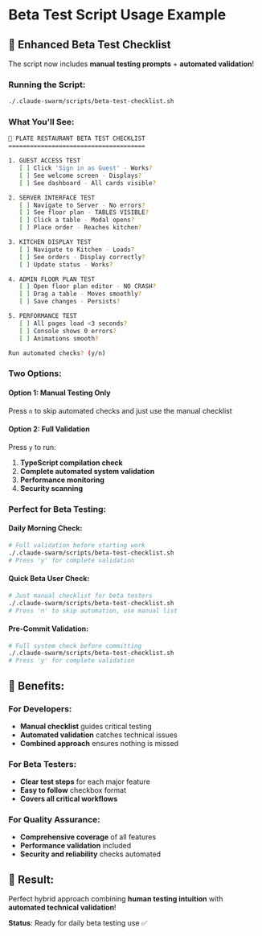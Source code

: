 # Beta Test Script Usage Example

## 🧪 **Enhanced Beta Test Checklist**

The script now includes **manual testing prompts** + **automated validation**!

### **Running the Script**:

```bash
./.claude-swarm/scripts/beta-test-checklist.sh
```

### **What You'll See**:

```bash
🧪 PLATE RESTAURANT BETA TEST CHECKLIST
======================================

1. GUEST ACCESS TEST
   [ ] Click 'Sign in as Guest' - Works?
   [ ] See welcome screen - Displays?
   [ ] See dashboard - All cards visible?

2. SERVER INTERFACE TEST
   [ ] Navigate to Server - No errors?
   [ ] See floor plan - TABLES VISIBLE?
   [ ] Click a table - Modal opens?
   [ ] Place order - Reaches kitchen?

3. KITCHEN DISPLAY TEST
   [ ] Navigate to Kitchen - Loads?
   [ ] See orders - Display correctly?
   [ ] Update status - Works?

4. ADMIN FLOOR PLAN TEST
   [ ] Open floor plan editor - NO CRASH?
   [ ] Drag a table - Moves smoothly?
   [ ] Save changes - Persists?

5. PERFORMANCE TEST
   [ ] All pages load <3 seconds?
   [ ] Console shows 0 errors?
   [ ] Animations smooth?

Run automated checks? (y/n)
```

### **Two Options**:

#### **Option 1: Manual Testing Only**

Press `n` to skip automated checks and just use the manual checklist

#### **Option 2: Full Validation**

Press `y` to run:

1. **TypeScript compilation check**
2. **Complete automated system validation**
3. **Performance monitoring**
4. **Security scanning**

### **Perfect for Beta Testing**:

#### **Daily Morning Check**:

```bash
# Full validation before starting work
./.claude-swarm/scripts/beta-test-checklist.sh
# Press 'y' for complete validation
```

#### **Quick Beta User Check**:

```bash
# Just manual checklist for beta testers
./.claude-swarm/scripts/beta-test-checklist.sh
# Press 'n' to skip automation, use manual list
```

#### **Pre-Commit Validation**:

```bash
# Full system check before committing
./.claude-swarm/scripts/beta-test-checklist.sh
# Press 'y' for complete validation
```

## 🎯 **Benefits**:

### **For Developers**:

- **Manual checklist** guides critical testing
- **Automated validation** catches technical issues
- **Combined approach** ensures nothing is missed

### **For Beta Testers**:

- **Clear test steps** for each major feature
- **Easy to follow** checkbox format
- **Covers all critical workflows**

### **For Quality Assurance**:

- **Comprehensive coverage** of all features
- **Performance validation** included
- **Security and reliability** checks automated

## 🚀 **Result**:

Perfect hybrid approach combining **human testing intuition** with **automated technical validation**!

**Status**: Ready for daily beta testing use ✅
